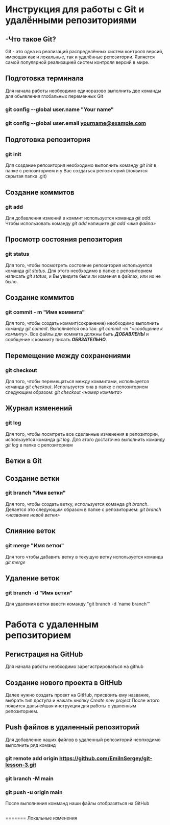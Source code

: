 # Инструкция для работы с Git и удалёнными репозиториями

## -Что такое Git?
Git - это одна из реализаций распределённых систем контроля версий, имеющая как и локальные, так и удалённые репозитории. Является самой популярной реализацией систем контроля версий в мире.

## Подготовка терминала

Для начала работы необходимо единоразово выполнить две команды для обьявления глобальных переменных Git

### git config --global user.name "Your name"

### git config --global user.email yourname@example.com

## Подготовка репозитория

### git init

Для создание репозитория необходимо выполнить команду *git init*  в папке с репозиторием и у Вас создаться репозиторий (появится скрытая папка .git)

## Создание коммитов

### git add
Для добавления измений в коммит используется команда *git add*. Чтобы использовать команду *git add* напишите *git add <имя файла>*

## Просмотр состояния репозитория

### git status

Для того, чтобы посмотреть состояние репозитория используется команда *git status*. Для этого необходимо в папке с репозиторием написать *git status*, и Вы увидите были ли измения в файлах, или их не было.

## Создание коммитов

### git commit - m "Имя коммита"

Для того, чтобы создать коммит(сохранение) необходимо выполнить команду *git commit*. Выполняется она так: *git commit -m "<сообщение к коммиту>*. Все файлы для коммита должны быть ***ДОБАВЛЕНЫ*** и сообщение к коммиту писать ***ОБЯЗАТЕЛЬНО***.

## Перемещение между сохранениями

### git checkout

Для того, чтобы перемещаться между коммитами, используется команда *git checkout*. Используется она в папке с пепозиторием следующим образом: *git checkout <номер коммита>*

## Журнал изменений

### git log

Для того, чтобы посмтреть все сделанные изменения в репозитории, используется команда *git log*. Для этого достаточно выполнить команду *git log* в папке с репозиторием

## Ветки в Git

## Создание ветки

### git branch "Имя ветки"

Для того, чтобы создать ветку, используется команда *git branch*. Делается это следующим образом в папке с репозиторием: *git branch <название новой ветки>*

## Слияние веток

### git merge "Имя ветки"

Для того чтобы дабавить ветку в текущую ветку используется команда *git merge <name branch>*

## Удаление веток

### git branch -d "Имя ветки"

Для удаления ветки ввести команду "git branch -d 'name branch'"

# Работа с удаленным репозиторием

## Регистрация на GitHub

Для начала работы необходимо зарегистрироваться на github

## Создание нового проекта в GitHub

Далее нужно создать проект на GitHub, присвоить ему название, выбрать тип доступа и нажать кнопку *Create new project*
После жтого появится дальнейшая инструкция для работы с удаленным репозиторием.

## Push файлов в удаленный репозиторий

Для добавление наших файлов в удаленный репозиторий неопходимо выполнить ряд команд

### git remote add origin https://github.com/EmilnSergey/git-lesson-3.git
### git branch -M main
### git push -u origin main

После выполнения комманд наши файлы отобразяться на GitHub

##
=======
Локальные изменения

